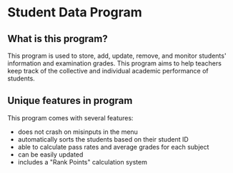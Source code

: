 # **Student Data Program**
## What is this program?
This program is used to store, add, update, remove, and monitor students' information and examination grades. This program aims to help teachers keep track of the collective and individual academic performance of students.

## Unique features in program
This program comes with several features:
- does not crash on misinputs in the menu
- automatically sorts the students based on their student ID
- able to calculate pass rates and average grades for each subject
- can be easily updated
- includes a "Rank Points" calculation system
